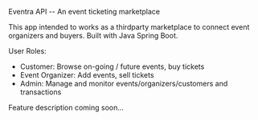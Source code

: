 Eventra API -- An event ticketing marketplace

This app intended to works as a thirdparty marketplace to connect event organizers and buyers. Built with Java Spring Boot.

User Roles:
- Customer: Browse on-going / future events, buy tickets
- Event Organizer: Add events, sell tickets
- Admin: Manage and monitor events/organizers/customers and transactions

Feature description coming soon...
